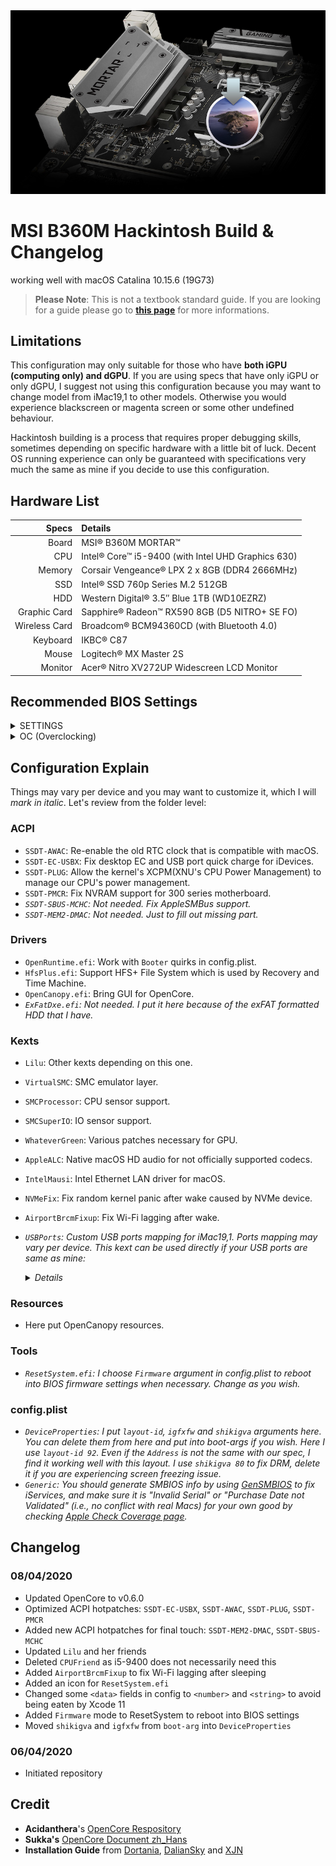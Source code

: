 <div align="center">
<img src=".github/resources/readme-cover.png">
</div>

# MSI B360M Hackintosh Build & Changelog

working well with macOS Catalina 10.15.6 (19G73)

> **Please Note**: This is not a textbook standard guide. If you are looking for a guide please go to **[this page](https://dortania.github.io/getting-started/)** for more informations.

## Limitations

This configuration may only suitable for those who have **both iGPU (computing only) and dGPU**. If you are using specs that have only iGPU or only dGPU, I suggest not using this configuration because you may want to change model from iMac19,1 to other models. Otherwise you would experience blackscreen or magenta screen or some other undefined behaviour.

Hackintosh building is a process that requires proper debugging skills, sometimes depending on specific hardware with a little bit of luck. Decent OS running experience can only be guaranteed with specifications very much the same as mine if you decide to use this configuration.

## Hardware List

|         Specs | Details                                            |
| ------------: | :------------------------------------------------- |
|         Board | MSI® B360M MORTAR™                                 |
|           CPU | Intel® Core™ i5-9400 (with Intel UHD Graphics 630) |
|        Memory | Corsair Vengeance® LPX 2 x 8GB (DDR4 2666MHz)      |
|           SSD | Intel® SSD 760p Series M.2 512GB                   |
|           HDD | Western Digital® 3.5″ Blue 1TB (WD10EZRZ)          |
|  Graphic Card | Sapphire® Radeon™ RX590 8GB (D5 NITRO+ SE FO)      |
| Wireless Card | Broadcom® BCM94360CD (with Bluetooth 4.0)          |
|      Keyboard | IKBC® C87                                          |
|         Mouse | Logitech® MX Master 2S                             |
|       Monitor | Acer® Nitro XV272UP Widescreen LCD Monitor         |

## Recommended BIOS Settings

<details><summary>SETTINGS</summary>

  - <details><summary>Advanced</summary>

      - PCI Subsystem Settings
        - Above 4G memory / Crypto Currency mining [**Enabled**]
      - Integrated Graphics Configuration
        - Initiate Graphic Adapter [**PEG**]
        - Integrated Graphics Share Memory [**64M**]
        - IGD Multi-Monitor [**Eanbled**]
      - USB Configuration
        - XHCI Hand-off [**Enabled**]
        - Legacy USB Support [**Enabled**]
      - Power Management Setup
        - Erp Ready [**Enabled**]
      - Windows OS Configuration
        - Windows 10 WHQL Support [**Enabled**]
        - MSI Fast Boot [**Disabled**]
      - Wake Up Event Setup
        - Wake Up Event By [**BIOS**]
        - Resume by USB Device [**Enabled**]
    
    </details>

  - <details><summary>Boot</summary>

      - Boot Mode Select [**UEFI**]
    
    </details>
</details>

<details><summary>OC (Overclocking)</summary>

  - CPU Features
    - Intel Virtualization Tech [**Enabled**]
    - Intel VT-D Tech [**Disabled**]
    - CFG Lock [**Disabled**]

</details>

## Configuration Explain

Things may vary per device and you may want to customize it, which I will *mark in italic*. Let's review from the folder level:

### ACPI

- `SSDT-AWAC`: Re-enable the old RTC clock that is compatible with macOS.
- `SSDT-EC-USBX`: Fix desktop EC and USB port quick charge for iDevices.
- `SSDT-PLUG`: Allow the kernel's XCPM(XNU's CPU Power Management) to manage our CPU's power management.
- `SSDT-PMCR`: Fix NVRAM support for 300 series motherboard.
- *`SSDT-SBUS-MCHC`: Not needed. Fix AppleSMBus support.*
- *`SSDT-MEM2-DMAC`: Not needed. Just to fill out missing part.*

### Drivers

- `OpenRuntime.efi`: Work with `Booter` quirks in config.plist.
- `HfsPlus.efi`: Support HFS+ File System which is used by Recovery and Time Machine.
- `OpenCanopy.efi`: Bring GUI for OpenCore.
- *`ExFatDxe.efi`: Not needed. I put it here because of the exFAT formatted HDD that I have.*

### Kexts

- `Lilu`: Other kexts depending on this one.
- `VirtualSMC`: SMC emulator layer.
- `SMCProcessor`: CPU sensor support.
- `SMCSuperIO`: IO sensor support.
- `WhateverGreen`: Various patches necessary for GPU.
- `AppleALC`: Native macOS HD audio for not officially supported codecs.
- `IntelMausi`: Intel Ethernet LAN driver for macOS.
- `NVMeFix`: Fix random kernel panic after wake caused by NVMe device.
- `AirportBrcmFixup`: Fix Wi-Fi lagging after wake.
- *`USBPorts`: Custom USB ports mapping for iMac19,1. Ports mapping may vary per device. This kext can be used directly if your USB ports are same as mine:*
  
  <details><summary><i>Details</i></summary>
  
    ```zsh
    01. HS01 - Internal - BRCM20702 Hub
    02. HS03 - Internal - USB Keyboard
    03. HS04 - USB 2 - Back USB 2
    04. HS05 - USB 3 - Back USB 3 (SS01)
    05. HS07 - USB 2 - Back USB 2
    06. HS08 - USB 2 - Back USB 2
    07. HS09 - USB 3 - Front USB 3 (SS05)
    08. HS10 - USB 3 - Front USB 3 (SS06)
    09. SS01 - Type 3 - Back USB 3
    10. SS02 - TypeC+Sw - Back Type C
    11. SS05 - USB 3 - Front USB 3
    12. SS06 - USB 3 - Front USB 3
    ```
  
  </details>
  
### Resources

- Here put OpenCanopy resources.

### Tools

- *`ResetSystem.efi`: I choose `Firmware` argument in config.plist to reboot into BIOS firmware settings when necessary. Change as you wish.*

### config.plist

- *`DeviceProperties`: I put `layout-id`, `igfxfw` and `shikigva` arguments here. You can delete them from here and put into boot-args if you wish. Here I use `layout-id 92`. Even if the `Address` is not the same with our spec, I find it working well with this layout. I use `shikigva 80` to fix DRM, delete it if you are experiencing screen freezing issue.*
- *`Generic`: You should generate SMBIOS info by using [GenSMBIOS](https://github.com/corpnewt/GenSMBIOS) to fix iServices, and make sure it is "Invalid Serial" or "Purchase Date not Validated" (i.e., no conflict with real Macs) for your own good by checking [Apple Check Coverage page](https://checkcoverage.apple.com/).*

## Changelog

### 08/04/2020

- Updated OpenCore to v0.6.0
- Optimized ACPI hotpatches: `SSDT-EC-USBX`, `SSDT-AWAC`, `SSDT-PLUG`, `SSDT-PMCR`
- Added new ACPI hotpatches for final touch: `SSDT-MEM2-DMAC`, `SSDT-SBUS-MCHC`
- Updated `Lilu` and her friends
- Deleted `CPUFriend` as i5-9400 does not necessarily need this
- Added `AirportBrcmFixup` to fix Wi-Fi lagging after sleeping
- Added an icon for `ResetSystem.efi`
- Changed some `<data>` fields in config to `<number>` and `<string>` to avoid being eaten by Xcode 11
- Added `Firmware` mode to ResetSystem to reboot into BIOS settings
- Moved `shikigva` and `igfxfw` from `boot-arg` into `DeviceProperties`

### 06/04/2020

- Initiated repository

## Credit

- **Acidanthera**'s [OpenCore Respository](https://github.com/acidanthera/OpenCorePkg)
- **Sukka's** [OpenCore Document zh_Hans](https://oc.skk.moe)
- **Installation Guide** from [Dortania](https://dortania.github.io/OpenCore-Install-Guide/), [DalianSky](https://blog.daliansky.net/OpenCore-BootLoader.html) and [XJN](https://blog.xjn819.com/?p=543)
